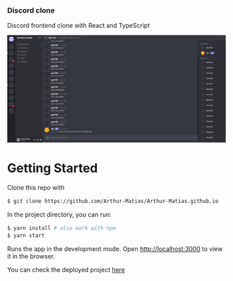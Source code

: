 ### Discord clone

Discord frontend clone with React and TypeScript

[![alt text](https://github.com/Arthur-Matias/discord_clone/blob/master/src/assets/discord.png?raw=true)](https://arthur-matias.github.io/discord_clone/)

# Getting Started

Clone this repo with

```bash
$ git clone https://github.com/Arthur-Matias/Arthur-Matias.github.io
```

In the project directory, you can run:
```bash
$ yarn install # also work with npm
$ yarn start
```

Runs the app in the development mode.
Open [http://localhost:3000](http://localhost:3000) to view it in the browser.

You can check the deployed project [here](https://arthur-matias.github.io/discord_clone/)
